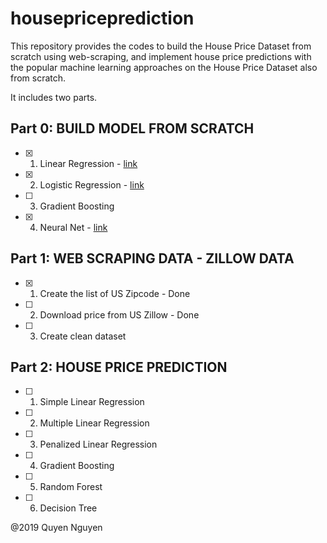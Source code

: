 # housepriceprediction
This repository provides the codes to build the House Price Dataset from scratch using web-scraping, and implement house price predictions with the popular machine learning approaches on the House Price Dataset also from scratch.

It includes two parts.
## Part 0: BUILD MODEL FROM SCRATCH
- [x] 1. Linear Regression - [link](https://github.com/nguy2254/housepriceprediction/blob/master/Linear%20Regression_GSD.ipynb)
- [x] 2. Logistic Regression - [link](https://github.com/nguy2254/housepriceprediction/blob/master/Logistic%20Regression.ipynb) 
- [ ] 3. Gradient Boosting
- [x] 4. Neural Net  - [link](https://github.com/nguy2254/housepriceprediction/blob/master/Neural%20Net%20implementation.ipynb)
## Part 1: WEB SCRAPING DATA  - ZILLOW DATA 
- [x] 1. Create the list of US Zipcode - Done 
- [ ] 2. Download price from US Zillow - Done
- [ ] 3. Create clean dataset

## Part 2: HOUSE PRICE PREDICTION
- [ ] 1. Simple Linear Regression
- [ ] 2. Multiple Linear Regression
- [ ] 3. Penalized Linear Regression
- [ ] 4. Gradient Boosting 
- [ ] 5. Random Forest 
- [ ] 6. Decision Tree 

@2019 Quyen Nguyen

